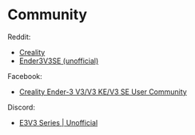 # Community

Reddit:

* [Creality](https://www.reddit.com/r/Creality/)
* [Ender3V3SE (unofficial)](https://www.reddit.com/r/Ender3V3SE/)

Facebook:

* [Creality Ender-3 V3/V3 KE/V3 SE User Community](https://www.facebook.com/groups/347538964267031)

Discord:

* [E3V3 Series | Unofficial](https://discord.gg/gYyN3zJEW6)

